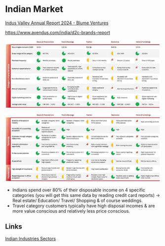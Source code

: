 # Indian Market

[Indus Valley Annual Report 2024 - Blume Ventures](https://blume.vc/reports/indus-valley-annual-report-2024)

https://www.avendus.com/india/d2c-brands-report

![image](../../media/Business_Indian-Market-image1.jpg)

![image](../../media/Business_Indian-Market-image2.jpg)

- Indians spend over 80% of their disposable income on 4 specific categories (you will get this same data by reading credit card reports) → Real estate/ Education/ Travel/ Shopping & of course weddings.
- Travel category customers typically have high disposal incomes & are more value conscious and relatively less price conscious.

## Links

[Indian Industries Sectors](economics/sector-analysis/industry-sectors.md)
